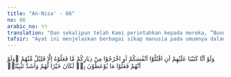 ```yaml
---
title: "An-Nisa' - 66"
no: 66
arabic_no: ٦٦
translation: "Dan sekalipun telah Kami perintahkan kepada mereka, “Bunuhlah dirimu atau keluarlah kamu dari kampung halamanmu,” ternyata mereka tidak akan melakukannya, kecuali sebagian kecil dari mereka. Dan sekiranya mereka benar-benar melaksanakan perintah yang diberikan, niscaya itu lebih baik bagi mereka dan lebih menguatkan (iman mereka),"
tafsir: "Ayat ini menjelaskan berbagai sikap manusia pada umumnya dalam mematuhi perintah Allah. Kebanyakan mereka apabila diperintahkan hal-hal yang berat, mereka enggan bahkan menolak untuk melaksanakannya seperti halnya orang-orang munafik dan mereka yang lemah imannya.\n\nAdapun orang yang benar-benar beriman selalu menaati segala yang diperintahkan Allah bagaimanapun beratnya perintah itu, walaupun perintah itu meminta pengorbanan jiwa, harta atau meninggalkan kampung halaman. Hal ini terbukti dari sikap kaum Muslimin pada waktu diperintahkan hijrah ke Madinah dan pada waktu diperintahkan berperang melawan musuh yang amat kuat, berlipat ganda jumlahnya dan lengkap persenjataannya. Inilah yang digambarkan oleh Nabi Muhammad saw dalam sabdanya yang tersebut di atas.\n\nSebenarnya kalau manusia itu melaksanakan apa yang diperintahkan Allah dan meninggalkan apa yang di larang-Nya, itulah yang lebih baik bagi mereka, karena dengan demikian iman mereka bertambah kuat dan akan menumbuhkan sifat-sifat yang terpuji pada diri mereka."
---
```

وَلَوْ اَنَّا كَتَبْنَا عَلَيْهِمْ اَنِ اقْتُلُوْٓا اَنْفُسَكُمْ اَوِ اخْرُجُوْا مِنْ دِيَارِكُمْ مَّا فَعَلُوْهُ اِلَّا قَلِيْلٌ مِّنْهُمْ ۗوَلَوْ اَنَّهُمْ فَعَلُوْا مَا يُوْعَظُوْنَ بِهٖ لَكَانَ خَيْرًا لَّهُمْ وَاَشَدَّ تَثْبِيْتًاۙ